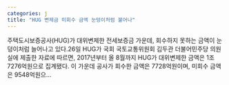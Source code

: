 ```yaml
---
categories: j
title: "HUG 변제금 미회수 금액 눈덩이처럼 불어나"
---
```

 주택도시보증공사(HUG)가 대위변제한 전세보증금 가운데, 회수하지 못하는 금액이 눈덩이처럼 늘어나고 있다.26일 HUG가 국회 국토교통위원회 김두관 더불어민주당 의원실에 제출한 자료에 따르면, 2017년부터 올 8월까지 HUG가 대위변제한 금액은 1조 7276억원으로 집계됐다. 이 가운데 공사가 회수한 금액은 7728억원이며, 미회수 금액은 9548억원으...